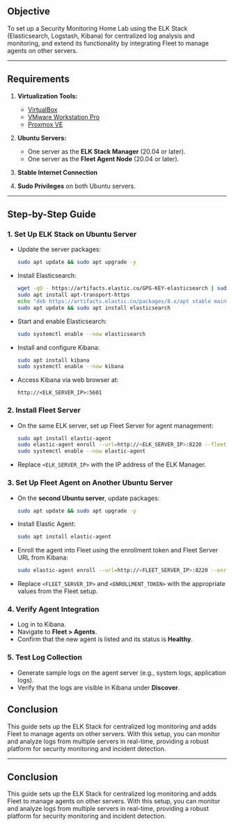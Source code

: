 ## Objective  
To set up a Security Monitoring Home Lab using the ELK Stack (Elasticsearch, Logstash, Kibana) for centralized log analysis and monitoring, and extend its functionality by integrating Fleet to manage agents on other servers.

---

## Requirements  
1. **Virtualization Tools:**  
   - [VirtualBox](https://www.virtualbox.org/)  
   - [VMware Workstation Pro](https://www.vmware.com/products/workstation-pro.html)  
   - [Proxmox VE](https://www.proxmox.com/)  

2. **Ubuntu Servers:**  
   - One server as the **ELK Stack Manager** (20.04 or later).  
   - One server as the **Fleet Agent Node** (20.04 or later).

3. **Stable Internet Connection**  
4. **Sudo Privileges** on both Ubuntu servers.

---

## Step-by-Step Guide

### 1. **Set Up ELK Stack on Ubuntu Server**  
   - Update the server packages:  
     ```bash
     sudo apt update && sudo apt upgrade -y
     ```
   - Install Elasticsearch:  
     ```bash
     wget -qO - https://artifacts.elastic.co/GPG-KEY-elasticsearch | sudo apt-key add -
     sudo apt install apt-transport-https
     echo "deb https://artifacts.elastic.co/packages/8.x/apt stable main" | sudo tee -a /etc/apt/sources.list.d/elastic-8.x.list
     sudo apt update && sudo apt install elasticsearch
     ```
   - Start and enable Elasticsearch:  
     ```bash
     sudo systemctl enable --now elasticsearch
     ```
   - Install and configure Kibana:  
     ```bash
     sudo apt install kibana
     sudo systemctl enable --now kibana
     ```
   - Access Kibana via web browser at:  
     ```
     http://<ELK_SERVER_IP>:5601
     ```

### 2. **Install Fleet Server**  
   - On the same ELK server, set up Fleet Server for agent management:  
     ```bash
     sudo apt install elastic-agent
     sudo elastic-agent enroll --url=http://<ELK_SERVER_IP>:8220 --fleet-server-es=http://<ELK_SERVER_IP>:9200
     sudo systemctl enable --now elastic-agent
     ```
   - Replace `<ELK_SERVER_IP>` with the IP address of the ELK Manager.

### 3. **Set Up Fleet Agent on Another Ubuntu Server**  
   - On the **second Ubuntu server**, update packages:  
     ```bash
     sudo apt update && sudo apt upgrade -y
     ```
   - Install Elastic Agent:  
     ```bash
     sudo apt install elastic-agent
     ```
   - Enroll the agent into Fleet using the enrollment token and Fleet Server URL from Kibana:  
     ```bash
     sudo elastic-agent enroll --url=http://<FLEET_SERVER_IP>:8220 --enrollment-token=<ENROLLMENT_TOKEN>
     ```
   - Replace `<FLEET_SERVER_IP>` and `<ENROLLMENT_TOKEN>` with the appropriate values from the Fleet setup.

### 4. **Verify Agent Integration**  
   - Log in to Kibana.  
   - Navigate to **Fleet > Agents**.  
   - Confirm that the new agent is listed and its status is **Healthy**.

### 5. **Test Log Collection**  
   - Generate sample logs on the agent server (e.g., system logs, application logs).  
   - Verify that the logs are visible in Kibana under **Discover**.

## Conclusion  
This guide sets up the ELK Stack for centralized log monitoring and adds Fleet to manage agents on other servers. With this setup, you can monitor and analyze logs from multiple servers in real-time, providing a robust platform for security monitoring and incident detection.

---

## Conclusion  
This guide sets up the ELK Stack for centralized log monitoring and adds Fleet to manage agents on other servers. With this setup, you can monitor and analyze logs from multiple servers in real-time, providing a robust platform for security monitoring and incident detection.
